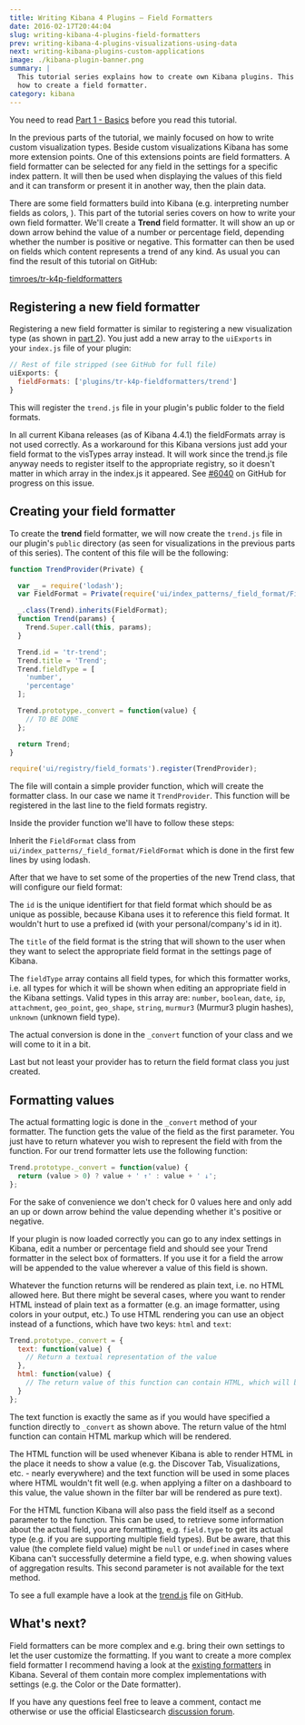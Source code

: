 ```yaml
---
title: Writing Kibana 4 Plugins – Field Formatters
date: 2016-02-17T20:44:04
slug: writing-kibana-4-plugins-field-formatters
prev: writing-kibana-4-plugins-visualizations-using-data
next: writing-kibana-plugins-custom-applications
image: ./kibana-plugin-banner.png
summary: |
  This tutorial series explains how to create own Kibana plugins. This part explains
  how to create a field formatter.
category: kibana
---
```


<Infobox>

You need to read [Part 1 - Basics](/writing-kibana-4-plugins-basics) before you
read this tutorial.
</Infobox>

In the previous parts of the tutorial, we mainly focused on how to write custom
visualization types. Beside custom visualizations Kibana has some more extension
points. One of this extensions points are field formatters. A field formatter
can be selected for any field in the settings for a specific index pattern. It
will then be used when displaying the values of this field and it can transform
or present it in another way, then the plain data.

There are some field formatters build into Kibana (e.g. interpreting number
fields as colors, ). This part of the tutorial series covers on how to write
your own field formatter. We'll create a **Trend** field formatter. It will show
an up or down arrow behind the value of a number or percentage field, depending
whether the number is positive or negative. This formatter can then be used on
fields which content represents a trend of any kind. As usual you can find the
result of this tutorial on GitHub:

[timroes/tr-k4p-fieldformatters](github:timroes/tr-k4p-fieldformatters)

## Registering a new field formatter

Registering a new field formatter is similar to registering a new visualization
type (as shown in [part 2](/writing-kibana-4-plugins-simple-visualizations)). You just add a new
array to the `uiExports` in your `index.js` file of your plugin:

```js
// Rest of file stripped (see GitHub for full file)
uiExports: {
  fieldFormats: ['plugins/tr-k4p-fieldformatters/trend']
}
```

This will register the `trend.js` file in your plugin's public folder to the
field formats.

<Infobox title="Attention bug ahead">

In all current Kibana releases (as of Kibana
4.4.1) the fieldFormats array is not used correctly. As a workaround for this
Kibana versions just add your field format to the visTypes array instead. It
will work since the trend.js file anyway needs to register itself to the
appropriate registry, so it doesn't matter in which array in the index.js it
appeared. See [#6040](https://github.com/elastic/kibana/issues/6040) on GitHub
for progress on this issue.
</Infobox>

## Creating your field formatter

To create the **trend** field formatter, we will now create the `trend.js` file in our plugin's `public` directory (as seen for visualizations in the previous parts of this series). The content of this file will be the following:

```js
function TrendProvider(Private) {

  var _ = require('lodash');
  var FieldFormat = Private(require('ui/index_patterns/_field_format/FieldFormat'));

  _.class(Trend).inherits(FieldFormat);
  function Trend(params) {
    Trend.Super.call(this, params);
  }

  Trend.id = 'tr-trend';
  Trend.title = 'Trend';
  Trend.fieldType = [
    'number',
    'percentage'
  ];

  Trend.prototype._convert = function(value) {
    // TO BE DONE
  };

  return Trend;
}

require('ui/registry/field_formats').register(TrendProvider);
```

The file will contain a simple provider function, which will create the formatter class.
In our case we name it `TrendProvider`. This function will be registered in the
last line to the field formats registry.

Inside the provider function we'll have to follow these steps:

Inherit the `FieldFormat` class from
`ui/index_patterns/_field_format/FieldFormat` which is done in the first few
lines by using lodash.

After that we have to set some of the properties of the new Trend class, that
will configure our field format:

The `id` is the unique identifiert for that field format which should be as
unique as possible, because Kibana uses it to reference this field format. It
wouldn't hurt to use a prefixed id (with your personal/company's id in it).

The `title` of the field format is the string that will shown to the user when
they want to select the appropriate field format in the settings page of Kibana.

The `fieldType` array contains all field types, for which this formatter works,
i.e. all types for which it will be shown when editing an appropriate field in
the Kibana settings. Valid types in this array are: `number`, `boolean`, `date`,
`ip`, `attachment`, `geo_point`, `geo_shape`, `string`, `murmur3` (Murmur3
plugin hashes), `unknown` (unknown field type).

The actual conversion is done in the `_convert` function of your class and we
will come to it in a bit.

Last but not least your provider has to return the field format class you just
created.

## Formatting values

The actual formatting logic is done in the `_convert` method of your formatter.
The function gets the value of the field as the first parameter. You just have
to return whatever you wish to represent the field with from the function. For
our trend formatter lets use the following function:

```js
Trend.prototype._convert = function(value) {
  return (value > 0) ? value + ' ↑' : value + ' ↓';
};
```

For the sake of convenience we don't check for 0 values here and only add an
up or down arrow behind the value depending whether it's positive or negative.

If your plugin is now loaded correctly you can go to any index settings in
Kibana, edit a number or percentage field and should see your Trend formatter in
the select box of formatters. If you use it for a field the arrow will be
appended to the value wherever a value of this field is shown.

Whatever the function returns will be rendered as plain text, i.e. no HTML
allowed here. But there might be several cases, where you want to render HTML
instead of plain text as a formatter (e.g. an image formatter, using colors in
your output, etc.) To use HTML rendering you can use an object instead of a
functions, which have two keys: `html` and `text`:

```js
Trend.prototype._convert = {
  text: function(value) {
    // Return a textual representation of the value
  },
  html: function(value) {
    // The return value of this function can contain HTML, which will be rendered.
  }
};
```

The text function is exactly the same as if you would have specified a function directly to
`_convert` as shown above. The return value of the html function can contain
HTML markup which will be rendered.

The HTML function will be used whenever Kibana is able to render HTML in the
place it needs to show a value (e.g. the Discover Tab, Visualizations, etc. -
nearly everywhere) and the text function will be used in some places where HTML
wouldn't fit well (e.g. when applying a filter on a dashboard to this value, the
value shown in the filter bar will be rendered as pure text).

For the HTML function Kibana will also pass the field itself as a second
parameter to the function. This can be used, to retrieve some information about
the actual field, you are formatting, e.g. `field.type` to get its actual type
(e.g. if you are supporting multiple field types). But be aware, that this value
(the complete field value) might be `null` or `undefined` in cases where Kibana
can't successfully determine a field type, e.g. when showing values of
aggregation results. This second parameter is not available for the text method.

To see a full example have a look at the
[trend.js](https://github.com/timroes/tr-k4p-fieldformatters/blob/master/public/trend.js#L41)
file on GitHub.

## What's next?

Field formatters can be more complex and e.g. bring their own settings to let
the user customize the formatting. If you want to create a more complex field
formatter I recommend having a look at the
[existing formatters](https://github.com/elastic/kibana/tree/master/src/ui/public/stringify/types)
in Kibana. Several of them contain more complex implementations with settings
(e.g. the Color or the Date formatter).

If you have any questions feel free to leave a comment, contact me otherwise or
use the official Elasticsearch [discussion forum](https://discuss.elastic.co/).

